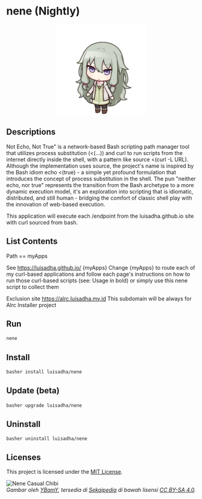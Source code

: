 # nene (Nightly)

<p align="center">
  <img src="./nene_chibi.png" alt="welcome">
</p>

## Descriptions

Not Echo, Not True" is a network-based Bash scripting path manager tool that utilizes process substitution (<(...)) and curl to run scripts from the internet directly inside the shell, with a pattern like source <(curl -L URL). Although the implementation uses source, the project's name is inspired by the Bash idiom echo <(true) - a simple yet profound formulation that introduces the concept of process substitution in the shell. The pun "neither echo, nor true" represents the transition from the Bash archetype to a more dynamic execution model, it's an exploration into scripting that is idiomatic, distributed, and still human - bridging the comfort of classic shell play with the innovation of web-based execution.

This application will execute each /endpoint from the luisadha.github.io site with curl sourced from bash.

## List Contents

Path == myApps

See https://luisadha.github.io/ {myApps} Change {myApps} to route each of my curl-based applications and follow each page's instructions on how to run those curl-based scripts (see: Usage in bold) or simply use this nene script to collect them

Exclusion site https://alrc.luisadha.my.id This subdomain will be always for Alrc Installer project

## Run
```sh
nene
```
## Install 
```sh
basher install luisadha/nene
```
## Update (beta)
```sh
basher upgrade luisadha/nene
```
## Uninstall
```
basher uninstall luisadha/nene
```

## Licenses

This project is licensed under the [MIT License](LICENSE).

![Nene Casual Chibi](https://sekaipedia.org/w/images/7/7a/Nene_Casual_chibi.png)  
*Gambar oleh [YBamY](https://sekaipedia.org/wiki/User:YBamY), tersedia di [Sekaipedia](https://sekaipedia.org/wiki/Main_Page) di bawah lisensi [CC BY-SA 4.0](https://creativecommons.org/licenses/by-sa/4.0/).*
